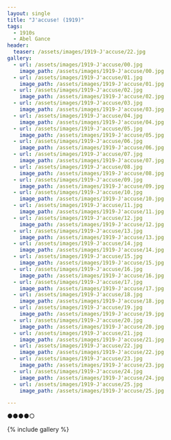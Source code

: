 ```yaml
---
layout: single
title: "J'accuse! (1919)"
tags:
  - 1910s 
  - Abel Gance
header:
  teaser: /assets/images/1919-J'accuse/22.jpg
gallery:
  - url: /assets/images/1919-J'accuse/00.jpg
    image_path: /assets/images/1919-J'accuse/00.jpg  
  - url: /assets/images/1919-J'accuse/01.jpg
    image_path: /assets/images/1919-J'accuse/01.jpg
  - url: /assets/images/1919-J'accuse/02.jpg
    image_path: /assets/images/1919-J'accuse/02.jpg
  - url: /assets/images/1919-J'accuse/03.jpg
    image_path: /assets/images/1919-J'accuse/03.jpg
  - url: /assets/images/1919-J'accuse/04.jpg
    image_path: /assets/images/1919-J'accuse/04.jpg
  - url: /assets/images/1919-J'accuse/05.jpg
    image_path: /assets/images/1919-J'accuse/05.jpg
  - url: /assets/images/1919-J'accuse/06.jpg
    image_path: /assets/images/1919-J'accuse/06.jpg
  - url: /assets/images/1919-J'accuse/07.jpg
    image_path: /assets/images/1919-J'accuse/07.jpg
  - url: /assets/images/1919-J'accuse/08.jpg
    image_path: /assets/images/1919-J'accuse/08.jpg
  - url: /assets/images/1919-J'accuse/09.jpg
    image_path: /assets/images/1919-J'accuse/09.jpg
  - url: /assets/images/1919-J'accuse/10.jpg
    image_path: /assets/images/1919-J'accuse/10.jpg
  - url: /assets/images/1919-J'accuse/11.jpg
    image_path: /assets/images/1919-J'accuse/11.jpg
  - url: /assets/images/1919-J'accuse/12.jpg
    image_path: /assets/images/1919-J'accuse/12.jpg
  - url: /assets/images/1919-J'accuse/13.jpg
    image_path: /assets/images/1919-J'accuse/13.jpg
  - url: /assets/images/1919-J'accuse/14.jpg
    image_path: /assets/images/1919-J'accuse/14.jpg
  - url: /assets/images/1919-J'accuse/15.jpg
    image_path: /assets/images/1919-J'accuse/15.jpg
  - url: /assets/images/1919-J'accuse/16.jpg
    image_path: /assets/images/1919-J'accuse/16.jpg
  - url: /assets/images/1919-J'accuse/17.jpg
    image_path: /assets/images/1919-J'accuse/17.jpg
  - url: /assets/images/1919-J'accuse/18.jpg
    image_path: /assets/images/1919-J'accuse/18.jpg
  - url: /assets/images/1919-J'accuse/19.jpg
    image_path: /assets/images/1919-J'accuse/19.jpg
  - url: /assets/images/1919-J'accuse/20.jpg
    image_path: /assets/images/1919-J'accuse/20.jpg
  - url: /assets/images/1919-J'accuse/21.jpg
    image_path: /assets/images/1919-J'accuse/21.jpg
  - url: /assets/images/1919-J'accuse/22.jpg
    image_path: /assets/images/1919-J'accuse/22.jpg
  - url: /assets/images/1919-J'accuse/23.jpg
    image_path: /assets/images/1919-J'accuse/23.jpg
  - url: /assets/images/1919-J'accuse/24.jpg
    image_path: /assets/images/1919-J'accuse/24.jpg
  - url: /assets/images/1919-J'accuse/25.jpg
    image_path: /assets/images/1919-J'accuse/25.jpg

---
```

●●●●○

{% include gallery %}
